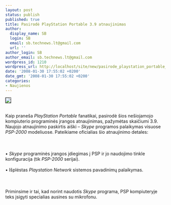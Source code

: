 ```yaml
---
layout: post
status: publish
published: true
title: Pasirodė PlayStation Portable 3.9 atnaujinimas
author:
  display_name: SB
  login: SB
  email: sb.technews.lt@gmail.com
  url: ''
author_login: SB
author_email: sb.technews.lt@gmail.com
wordpress_id: 1210
wordpress_url: http://localhost/site/new/pasirode_playstation_portable_39_atnaujinimas/
date: '2008-01-30 17:55:02 +0200'
date_gmt: '2008-01-30 17:55:02 +0200'
categories:
- Naujienos
---
```

<div class="imgright"><img src="http://tbn0.google.com/images?q=tbn:mGTw8O0-6I1sJM:http://www.digitalbattle.com/wp-content/uploads/2007/07/psp-logo.jpg" border="1"></div>
<p><br>Kaip praneša <i>PlayStation Portable</i> fanatikai, pasirodė šios nešiojamojo kompiuterio programinės įrangos atnaujinimas, pažymėtas skaičiumi 3.9. Naujojo atnaujinimo paskirtis aiški – <i>Skype</i> programos palaikymas visuose <i>PSP-2000</i> modeliuose. Pateikiame oficialias šio atnaujinimo detales:<br />
<br><br />
<br>• <i>Skype</i> programinės įrangos įdiegimas į PSP ir jo naudojimo tinkle konfiguracija (tik <i>PSP-2000</i> serijai).<br />
<br>• Išplėstas <i>Playstation Network</i> sistemos pavadinimų palaikymas.<br />
<br><br />
<br>Priminsime ir tai, kad norint naudotis <i>Skype</i> programa, PSP kompiuteryje teks įsigyti specialias ausines su mikrofonu.<br />
<br></p>
